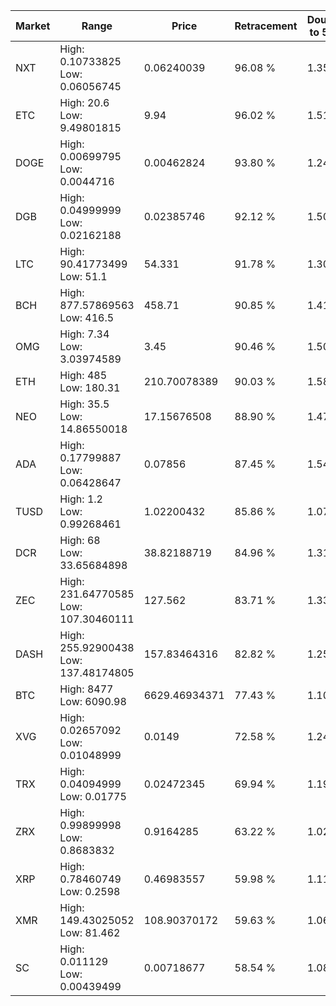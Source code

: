 | Market | Range | Price| Retracement | Doubles to 50% |
| --- | --- | --- | --- | --- |
| NXT | High: 0.10733825<br />Low: 0.06056745 | 0.06240039 | 96.08 % | 1.35 |
| ETC | High: 20.6<br />Low: 9.49801815 | 9.94 | 96.02 % | 1.51 |
| DOGE | High: 0.00699795<br />Low: 0.0044716 | 0.00462824 | 93.80 % | 1.24 |
| DGB | High: 0.04999999<br />Low: 0.02162188 | 0.02385746 | 92.12 % | 1.50 |
| LTC | High: 90.41773499<br />Low: 51.1 | 54.331 | 91.78 % | 1.30 |
| BCH | High: 877.57869563<br />Low: 416.5 | 458.71 | 90.85 % | 1.41 |
| OMG | High: 7.34<br />Low: 3.03974589 | 3.45 | 90.46 % | 1.50 |
| ETH | High: 485<br />Low: 180.31 | 210.70078389 | 90.03 % | 1.58 |
| NEO | High: 35.5<br />Low: 14.86550018 | 17.15676508 | 88.90 % | 1.47 |
| ADA | High: 0.17799887<br />Low: 0.06428647 | 0.07856 | 87.45 % | 1.54 |
| TUSD | High: 1.2<br />Low: 0.99268461 | 1.02200432 | 85.86 % | 1.07 |
| DCR | High: 68<br />Low: 33.65684898 | 38.82188719 | 84.96 % | 1.31 |
| ZEC | High: 231.64770585<br />Low: 107.30460111 | 127.562 | 83.71 % | 1.33 |
| DASH | High: 255.92900438<br />Low: 137.48174805 | 157.83464316 | 82.82 % | 1.25 |
| BTC | High: 8477<br />Low: 6090.98 | 6629.46934371 | 77.43 % | 1.10 |
| XVG | High: 0.02657092<br />Low: 0.01048999 | 0.0149 | 72.58 % | 1.24 |
| TRX | High: 0.04094999<br />Low: 0.01775 | 0.02472345 | 69.94 % | 1.19 |
| ZRX | High: 0.99899998<br />Low: 0.8683832 | 0.9164285 | 63.22 % | 1.02 |
| XRP | High: 0.78460749<br />Low: 0.2598 | 0.46983557 | 59.98 % | 1.11 |
| XMR | High: 149.43025052<br />Low: 81.462 | 108.90370172 | 59.63 % | 1.06 |
| SC | High: 0.011129<br />Low: 0.00439499 | 0.00718677 | 58.54 % | 1.08 |
